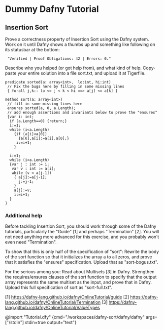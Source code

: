 # Dummy Dafny Tutorial

## Insertion Sort

Prove a correctness property of Insertion Sort using the Dafny system. Work
on it until Dafny shows a thumbs up and something like following on its
statusbar at the bottom:

```
 "Verified | Proof Obligations: 42 | Errors: 0."
```

Describe who you helped (or got help from), and what kind of help.
Copy-paste your entire solution into a file sort.txt, and upload it at Tigerfile.

```{cmd="/workspaces/dafny-sort/dafny/dafny" args=["/stdin"] stdin=true output="text"}
predicate sorted(a: array<int>,  lo:int, hi:int)
 // Fix the bugs here by filling in some missing lines
 { forall j,k:: lo <= j < k < hi ==> a[j] <= a[k] }

method sort(a: array<int>)
 // fill in some missing lines here
 ensures sorted(a, 0, a.Length);
 // add enough assertions and invariants below to prove the "ensures"
 {var i: int;
  if (a.Length==0) {return;}
  i:=1;
  while (i<a.Length)
    {if (a[i]<a[0]) 
      {a[0],a[i]:=a[i],a[0];}
     i:=i+1;
    }
     
  i:=1;
  while (i<a.Length)
  {var j : int := i;
   var v : int := a[i];
   while (v < a[j-1])
    { a[j]:=a[j-1];
      j:=j-1;
    }
    a[j]:=v;
    i:=i+1;
  }
}
```

### Additional help

Before tackling Insertion Sort, you should work through some of the Dafny tutorials, 
particularly the "Guide" [1] and perhaps "Termination" [2].  You will not need anything
more advanced for this exercise, and you probably won't even need "Termination".

To show that this is only half of the specification of "sort": Rewrite the body
of the sort function so that it initializes the array a to all zeros, and prove
that it satisfies the "ensures" specification. Upload that as "sort-bogus.txt".

For the serious among you: Read about Multisets [3] in Dafny. Strengthen the
requires/ensures clauses of the sort function to specify that the output array
represents the same multiset as the input, and prove that in Dafny. Upload this
full specification of sort as "sort-full.txt".

[1] https://dafny-lang.github.io/dafny/OnlineTutorial/guide
[2] https://dafny-lang.github.io/dafny/OnlineTutorial/Termination
[3] https://dafny-lang.github.io/dafny/OnlineTutorial/ValueTypes


@import "Tutorial.dfy" {cmd="/workspaces/dafny-sort/dafny/dafny" args=["/stdin"] stdin=true output="text"}

